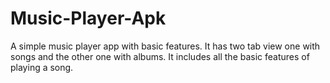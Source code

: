 # Music-Player-Apk
A simple music player app with basic features.
It has two tab view one with songs and the other one with albums.
It includes all the basic features of playing a song.
